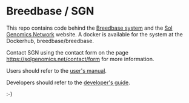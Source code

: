 Breedbase / SGN
===============

This repo contains code behind the <a href="https://breedbase.org">Breedbase system</a> and the <a href="https://solgenomics.net/">Sol Genomics Network</a> website. A docker is available for the system at the Dockerhub, breedbase/breedbase.

Contact SGN using the contact form on the page https://solgenomics.net/contact/form for more information.

Users should refer to the <a href="https://solgenomics.github.io/sgn/">user's manual</a>.

Developers should refer to the <a href="https://github.com/solgenomics/sgn/wiki">developer's guide</a>.


:-)
